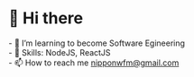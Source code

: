 <h1>👋 Hi there</h1>
- 👀 I’m learning to become Software Egineering<br>
- 🌱 Skills: NodeJS, ReactJS<br>
- 📫 How to reach me <a href="#">nipponwfm@gmail.com</a><br>

<!---
nipponwfm/nipponwfm is a ✨ special ✨ repository because its `README.md` (this file) appears on your GitHub profile.
You can click the Preview link to take a look at your changes.
--->
